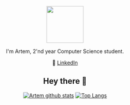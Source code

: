 
<div id="header" align="center">
  <img src="https://media.giphy.com/media/M9gbBd9nbDrOTu1Mqx/giphy.gif" width="100"/>

 I'm Artem, 2'nd year Computer Science student.

  :office: [LinkedIn](https://www.linkedin.com/in/artem-shabalin-751724218/)

  ## Hey there 🤟
  
[![Artem github stats](https://github-readme-stats.vercel.app/api?username=MightyArty&count_private=true&show_icons=true&theme=light&hide_rank=false)](https://github.com/anuraghazra/github-readme-stats) [![Top Langs](https://github-readme-stats.vercel.app/api/top-langs/?username=MightyArty&layout=compact)](https://github.com/MightyArty/github-readme-stats)


